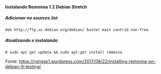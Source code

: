 #### Instalando Remmina 1.2 Debian Stretch ####

##### Adicionar no sources.list #####

```deb http://ftp.us.debian.org/debian/ buster main contrib non-free```

##### Atualizando e instalando #####

```# sudo apt get update && sudo apt-get install remmina```


Fonte: https://rgriggs1.wordpress.com/2017/08/22/installing-remmina-on-debian-9-testing/